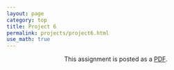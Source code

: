 ```yaml
---
layout: page
category: top 
title: Project 6
permalink: projects/project6.html
use_math: true
---
```

<center>

This assignment is posted as a <a href="hw6-2017.pdf">PDF</a>.

</center>
